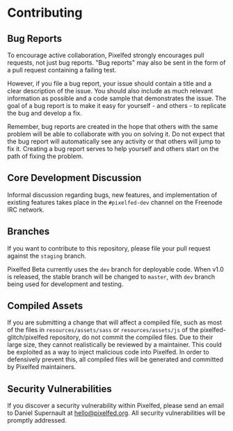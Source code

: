 # Contributing

## Bug Reports
To encourage active collaboration, Pixelfed strongly encourages pull requests, not just bug reports. "Bug reports" may also be sent in the form of a pull request containing a failing test.
    
However, if you file a bug report, your issue should contain a title and a clear description of the issue. You should also include as much relevant information as possible and a code sample that demonstrates the issue. The goal of a bug report is to make it easy for yourself - and others - to replicate the bug and develop a fix.
    
Remember, bug reports are created in the hope that others with the same problem will be able to collaborate with you on solving it. Do not expect that the bug report will automatically see any activity or that others will jump to fix it. Creating a bug report serves to help yourself and others start on the path of fixing the problem.

## Core Development Discussion
Informal discussion regarding bugs, new features, and implementation of existing features takes place in the ```#pixelfed-dev``` channel on the Freenode IRC network.

## Branches
If you want to contribute to this repository, please file your pull request against the `staging` branch. 

Pixelfed Beta currently uses the `dev` branch for deployable code. When v1.0 is released, the stable branch will be changed to `master`, with `dev` branch being used for development and testing.

## Compiled Assets
If you are submitting a change that will affect a compiled file, such as most of the files in ```resources/assets/sass``` or ```resources/assets/js``` of the pixelfed-glitch/pixelfed repository, do not commit the compiled files. Due to their large size, they cannot realistically be reviewed by a maintainer. This could be exploited as a way to inject malicious code into Pixelfed. In order to defensively prevent this, all compiled files will be generated and committed by Pixelfed maintainers.

## Security Vulnerabilities
If you discover a security vulnerability within Pixelfed, please send an email to Daniel Supernault at hello@pixelfed.org. All security vulnerabilities will be promptly addressed.
